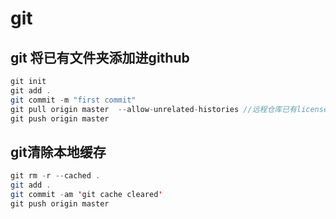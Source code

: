 # git
## git 将已有文件夹添加进github

``` java
git init
git add .
git commit -m "first commit"
git pull origin master  --allow-unrelated-histories //远程仓库已有license等文件，强制merge
git push origin master
```

## git清除本地缓存

``` java
git rm -r --cached .
git add .
git commit -am 'git cache cleared'
git push origin master
```